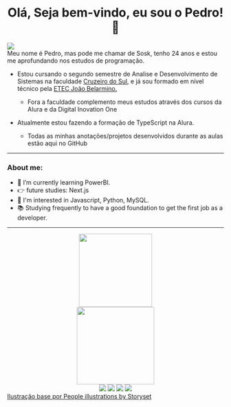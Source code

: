<h1 align="center">Olá, Seja bem-vindo, eu sou o Pedro! 👋</h1>
<img src="https://cdn.discordapp.com/attachments/936075079215890514/982097595050643526/Git-Post.png"/>
<div>
Meu nome é Pedro, mas pode me chamar de Sosk, tenho 24 anos e estou me aprofundando nos estudos de programação.

- Estou cursando o segundo semestre de Analise e Desenvolvimento de Sistemas na faculdade <a href="https://www.cruzeirodosul.edu.br/" target="_blank">Cruzeiro do Sul</a>, e já sou formado em nível técnico pela <a href="https://www.etecjoaobelarmino.com.br/" target="_blank">ETEC João Belarmino.</a> 
  - Fora a faculdade complemento meus estudos através dos cursos da Alura e da Digital Inovation One

- Atualmente estou fazendo a formação de TypeScript na Alura.
  - Todas as minhas anotações/projetos desenvolvidos durante as aulas estão aqui no GitHub
</div>
<hr>

<div>
  <h3> About me:</h3>
  <ul>
    <li>🌱 I’m currently learning PowerBI.</li>
    <li>👉 future studies: Next.js</li>
    <li>👀 I'm interested in Javascript, Python, MySQL.</li>
    <li>📚 Studying frequently to have a good foundation to get the first job as a developer.</li>
  </ul>
<div>

<hr>

<div align="center">

</div>
<div align="center">
  <img height="170em" src="https://github-readme-stats.vercel.app/api/top-langs/?username=pedrogobis&layout=compact&langs_count=7&theme=github_dark"/>
</div>
<div align="center">
  <a href="https://github.com/pedrogobis">
  <img height="180em" src="https://github-readme-stats.vercel.app/api?username=pedrogobis&show_icons=true&theme=github_dark&include_all_commits=true&count_private=true"/>
 </div>
  
 <div align="center">
  <a href="https://www.instagram.com/pedrososk_/" target="_blank"><img src="https://img.shields.io/badge/Instagram-E4405F?style=for-the-badge&logo=instagram&logoColor=white" target="_blank"></a>
    <a href="https://www.twitter.com/pedrososk_/" target="_blank"><img src="https://img.shields.io/badge/Twitter-1DA1F2?style=for-the-badge&logo=twitter&logoColor=white" target="_blank"></a>
    <a href="https://www.linkedin.com/in/pedro-paulo-gobis-b94b76a9/" target="_blank"><img src="https://img.shields.io/badge/LinkedIn-0077B5?style=for-the-badge&logo=linkedin&logoColor=white" target="_blank"></a>
    <a href="mailto:" target="_blank"><img src="https://img.shields.io/badge/Gmail-D14836?style=for-the-badge&logo=gmail&logoColor=white" target="_blank"></a>
 
  </div>
<a href="https://storyset.com/people">Ilustração base por People illustrations by Storyset</a>

